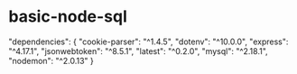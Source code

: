 # basic-node-sql

"dependencies": {
    "cookie-parser": "^1.4.5",
    "dotenv": "^10.0.0",
    "express": "^4.17.1",
    "jsonwebtoken": "^8.5.1",
    "latest": "^0.2.0",
    "mysql": "^2.18.1",
    "nodemon": "^2.0.13"
  }
